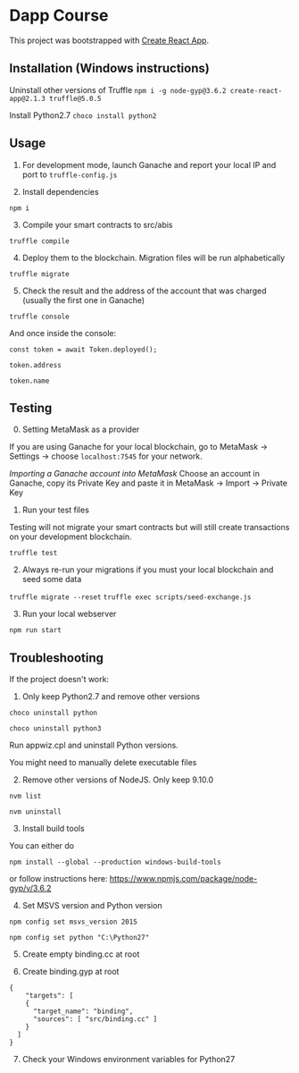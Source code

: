 # Dapp Course

This project was bootstrapped with [Create React App](https://github.com/facebook/create-react-app).

## Installation (Windows instructions)

Uninstall other versions of Truffle
`npm i -g node-gyp@3.6.2 create-react-app@2.1.3 truffle@5.0.5`

Install Python2.7
`choco install python2`

## Usage

1. For development mode, launch Ganache and report your local IP and port to `truffle-config.js`

2. Install dependencies

`npm i`

3. Compile your smart contracts to src/abis

`truffle compile`

4. Deploy them to the blockchain. Migration files will be run alphabetically

`truffle migrate`

5. Check the result and the address of the account that was charged (usually the first one in Ganache)

`truffle console`

And once inside the console:

`const token = await Token.deployed();`

`token.address`

`token.name`

## Testing

0. Setting MetaMask as a provider

If you are using Ganache for your local blockchain, go to MetaMask -> Settings -> choose `localhost:7545` for your network.

_Importing a Ganache account into MetaMask_
Choose an account in Ganache, copy its Private Key and paste it in MetaMask -> Import -> Private Key

1. Run your test files

Testing will not migrate your smart contracts but will still create transactions on your development blockchain.

`truffle test`

2. Always re-run your migrations if you must your local blockchain and seed some data

`truffle migrate --reset`
`truffle exec scripts/seed-exchange.js`

3. Run your local webserver

`npm run start`

## Troubleshooting

If the project doesn't work:

1. Only keep Python2.7 and remove other versions

`choco uninstall python`

`choco uninstall python3`

Run appwiz.cpl and uninstall Python versions.

You might need to manually delete executable files

2. Remove other versions of NodeJS. Only keep 9.10.0

`nvm list`

`nvm uninstall`

3. Install build tools

You can either do

`npm install --global --production windows-build-tools`

or follow instructions here: https://www.npmjs.com/package/node-gyp/v/3.6.2

4. Set MSVS version and Python version

`npm config set msvs_version 2015`

`npm config set python "C:\Python27"`

5. Create empty binding.cc at root

6. Create binding.gyp at root

```
{
    "targets": [
    {
      "target_name": "binding",
      "sources": [ "src/binding.cc" ]
    }
  ]
}
```

7. Check your Windows environment variables for Python27
